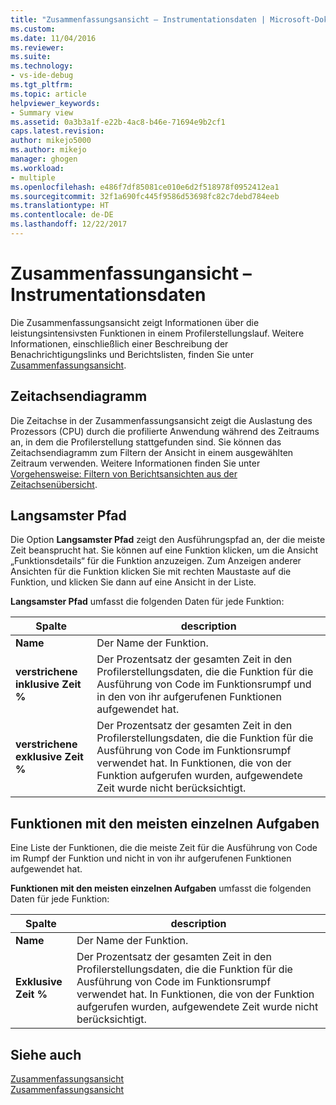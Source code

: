```yaml
---
title: "Zusammenfassungsansicht – Instrumentationsdaten | Microsoft-Dokumentation"
ms.custom: 
ms.date: 11/04/2016
ms.reviewer: 
ms.suite: 
ms.technology:
- vs-ide-debug
ms.tgt_pltfrm: 
ms.topic: article
helpviewer_keywords:
- Summary view
ms.assetid: 0a3b3a1f-e22b-4ac8-b46e-71694e9b2cf1
caps.latest.revision: 
author: mikejo5000
ms.author: mikejo
manager: ghogen
ms.workload:
- multiple
ms.openlocfilehash: e486f7df85081ce010e6d2f518978f0952412ea1
ms.sourcegitcommit: 32f1a690fc445f9586d53698fc82c7debd784eeb
ms.translationtype: HT
ms.contentlocale: de-DE
ms.lasthandoff: 12/22/2017
---
```

# <a name="summary-view---instrumentation-data"></a>Zusammenfassungansicht – Instrumentationsdaten
Die Zusammenfassungsansicht zeigt Informationen über die leistungsintensivsten Funktionen in einem Profilerstellungslauf. Weitere Informationen, einschließlich einer Beschreibung der Benachrichtigungslinks und Berichtslisten, finden Sie unter [Zusammenfassungsansicht](../profiling/summary-view.md).  
  
## <a name="timeline-graph"></a>Zeitachsendiagramm  
 Die Zeitachse in der Zusammenfassungsansicht zeigt die Auslastung des Prozessors (CPU) durch die profilierte Anwendung während des Zeitraums an, in dem die Profilerstellung stattgefunden sind. Sie können das Zeitachsendiagramm zum Filtern der Ansicht in einem ausgewählten Zeitraum verwenden. Weitere Informationen finden Sie unter [Vorgehensweise: Filtern von Berichtsansichten aus der Zeitachsenübersicht](../profiling/how-to-filter-report-views-from-the-summary-timeline.md).  
  
## <a name="hot-path"></a>Langsamster Pfad  
 Die Option **Langsamster Pfad** zeigt den Ausführungspfad an, der die meiste Zeit beansprucht hat. Sie können auf eine Funktion klicken, um die Ansicht „Funktionsdetails“ für die Funktion anzuzeigen. Zum Anzeigen anderer Ansichten für die Funktion klicken Sie mit rechten Maustaste auf die Funktion, und klicken Sie dann auf eine Ansicht in der Liste.  
  
 **Langsamster Pfad** umfasst die folgenden Daten für jede Funktion:  
  
|Spalte|description|  
|------------|-----------------|  
|**Name**|Der Name der Funktion.|  
|**verstrichene inklusive Zeit %**|Der Prozentsatz der gesamten Zeit in den Profilerstellungsdaten, die die Funktion für die Ausführung von Code im Funktionsrumpf und in den von ihr aufgerufenen Funktionen aufgewendet hat.|  
|**verstrichene exklusive Zeit %**|Der Prozentsatz der gesamten Zeit in den Profilerstellungsdaten, die die Funktion für die Ausführung von Code im Funktionsrumpf verwendet hat. In Funktionen, die von der Funktion aufgerufen wurden, aufgewendete Zeit wurde nicht berücksichtigt.|  
  
## <a name="functions-with-most-individual-work"></a>Funktionen mit den meisten einzelnen Aufgaben  
 Eine Liste der Funktionen, die die meiste Zeit für die Ausführung von Code im Rumpf der Funktion und nicht in von ihr aufgerufenen Funktionen aufgewendet hat.  
  
 **Funktionen mit den meisten einzelnen Aufgaben** umfasst die folgenden Daten für jede Funktion:  
  
|Spalte|description|  
|------------|-----------------|  
|**Name**|Der Name der Funktion.|  
|**Exklusive Zeit %**|Der Prozentsatz der gesamten Zeit in den Profilerstellungsdaten, die die Funktion für die Ausführung von Code im Funktionsrumpf verwendet hat. In Funktionen, die von der Funktion aufgerufen wurden, aufgewendete Zeit wurde nicht berücksichtigt.|  
  
## <a name="see-also"></a>Siehe auch  
 [Zusammenfassungsansicht](../profiling/summary-view-sampling-data.md)   
 [Zusammenfassungsansicht](../profiling/summary-view-dotnet-memory-data.md)